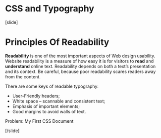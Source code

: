 # CSS and Typography

[slide]
# Principles Of Readability

**Readability** is one of the most important aspects of Web design usability. Website readability is a measure of how easy it is for visitors to **read** and **understand** online text. Readability depends on both a text’s presentation and its context. Be careful, because poor readability scares readers away from the content.

There are some keys of readable typography:
* User-Friendly headers;
* White space – scannable and consistent text;
* Emphasis of important elements;
* Good margins to avoid walls of text.

Problem: My First CSS Document

[/slide]